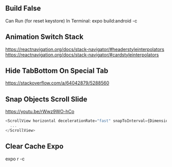 ## Build False

Can Run (for reset keystore) In Terminal: expo build:android -c

## Animation Switch Stack

https://reactnavigation.org/docs/stack-navigator/#headerstyleinterpolators
https://reactnavigation.org/docs/stack-navigator/#cardstyleinterpolators

## Hide TabBottom On Special Tab

https://stackoverflow.com/a/64042879/5288560

## Snap Objects Scroll Slide

https://youtu.be/rWwz9WO-hCo

```js
<ScrollView horizontal decelerationRate="fast" snapToInterval={Dimensions.get('window').width}>
  ...
</ScrollView>
```

## Clear Cache Expo
expo r -c
